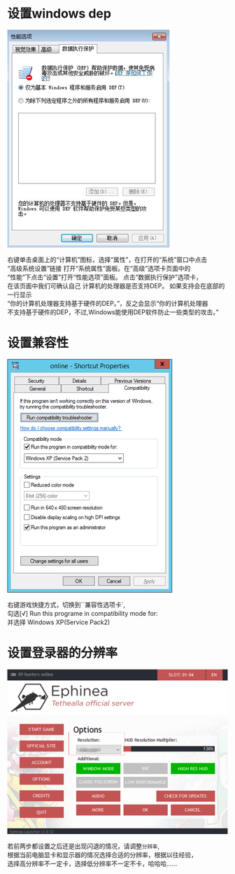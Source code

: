 # 设置windows dep

![dep](./static/img/windows%20dep.jpg)  

右键单击桌面上的“计算机”图标，选择“属性”，在打开的“系统”窗口中点击  
“高级系统设置”链接  打开“系统属性”面板。在“高级”选项卡页面中的  
“性能”下点击“设置”打开“性能选项”面板。  点击“数据执行保护”选项卡，  
在该页面中我们可确认自己  计算机的处理器是否支持DEP。  如果支持会在底部的一行显示    
“你的计算机处理器支持基于硬件的DEP。”，反之会显示“你的计算机处理器  
不支持基于硬件的DEP，不过,Windows能使用DEP软件防止一些类型的攻击。”

# 设置兼容性

![compat](./static/img/compat.png)

右键游戏快捷方式，切换到``兼容性选项卡`,  
勾选\[√\] Run this programe in compatibility mode for:  
并选择 Windows XP(Service Pack2)


# 设置登录器的分辨率
![resolution](./static/img/resolution.png)

若前两步都设置之后还是出现闪退的情况，请调整`分辨率`,  
根据当前电脑显卡和显示器的情况选择合适的分辨率，根据以往经验，  
选择高分辨率不一定卡，选择低分辨率不一定不卡，哈哈哈......


